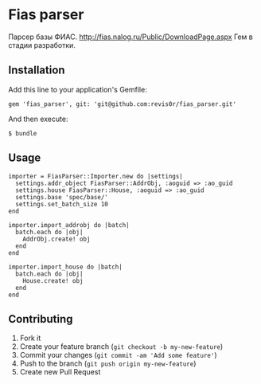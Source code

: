 # Fias parser

Парсер базы ФИАС.
http://fias.nalog.ru/Public/DownloadPage.aspx
Гем в стадии разработки.

## Installation

Add this line to your application's Gemfile:

    gem 'fias_parser', git: 'git@github.com:revis0r/fias_parser.git'

And then execute:

    $ bundle


## Usage

    importer = FiasParser::Importer.new do |settings|
      settings.addr_object FiasParser::AddrObj, :aoguid => :ao_guid
      settings.house FiasParser::House, :aoguid => :ao_guid
      settings.base 'spec/base/'
      settings.set_batch_size 10
    end

    importer.import_addrobj do |batch|
      batch.each do |obj|
        AddrObj.create! obj
      end
    end

    importer.import_house do |batch|
      batch.each do |obj|
        House.create! obj
      end
    end


## Contributing

1. Fork it
2. Create your feature branch (`git checkout -b my-new-feature`)
3. Commit your changes (`git commit -am 'Add some feature'`)
4. Push to the branch (`git push origin my-new-feature`)
5. Create new Pull Request
